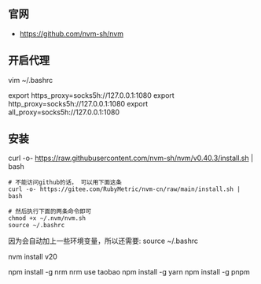 
## 官网

- <https://github.com/nvm-sh/nvm>

## 开启代理
vim ~/.bashrc

export https_proxy=socks5h://127.0.0.1:1080
export http_proxy=socks5h://127.0.0.1:1080
export all_proxy=socks5h://127.0.0.1:1080

## 安装

curl -o- https://raw.githubusercontent.com/nvm-sh/nvm/v0.40.3/install.sh | bash

```
# 不能访问github的话， 可以用下面这条
curl -o- https://gitee.com/RubyMetric/nvm-cn/raw/main/install.sh | bash
 
# 然后执行下面的两条命令即可
chmod +x ~/.nvm/nvm.sh
source ~/.bashrc
```

因为会自动加上一些环境变量，所以还需要:
source ~/.bashrc

nvm install v20

npm install -g nrm
nrm use taobao
npm install -g yarn
npm install -g pnpm